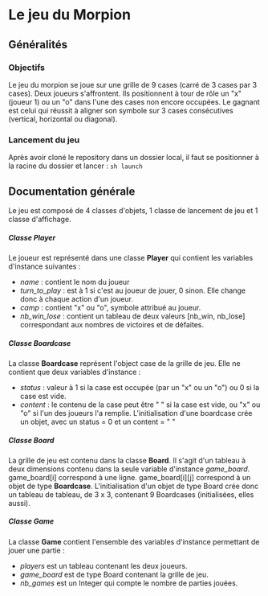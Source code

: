 # Le jeu du Morpion

## Généralités
### Objectifs 
Le jeu du morpion se joue sur une grille de 9 cases (carré de 3 cases par 3 cases). Deux joueurs s'affrontent. Ils positionnent à tour de rôle un "x" (joueur 1) ou un "o" dans l'une des cases non encore occupées.
Le gagnant est celui qui réussit à aligner son symbole sur 3 cases consécutives (vertical, horizontal ou diagonal). 

### Lancement du jeu 
Après avoir cloné le repository dans un dossier local, il faut se positionner à la racine du dossier et lancer : 
`sh launch`

## Documentation générale
Le jeu est composé de 4 classes d'objets, 1 classe de lancement de jeu et 1 classe d'affichage. 

##### Classe Player
Le joueur est représenté dans une classe __Player__ qui contient les variables d'instance suivantes : 
- *name* : contient le nom du joueur
- *turn_to_play* : est à 1 si c'est au joueur de jouer, 0 sinon. Elle change donc à chaque action d'un joueur. 
- *camp* : contient "x" ou "o", symbole attribué au joueur.
- *nb_win_lose* : contient un tableau de deux valeurs [nb_win, nb_lose] correspondant aux nombres de victoires et de défaites. 

##### Classe Boardcase 
La classe __Boardcase__ représent l'object case de la grille de jeu. Elle ne contient que deux variables d'instance : 
- *status* : valeur à 1 si la case est occupée (par un "x" ou un "o") ou 0 si la case est vide.
- *content* : le contenu de la case peut être " " si la case est vide, ou "x" ou "o" si l'un des joueurs l'a remplie.
L'initialisation d'une boardcase crée un objet, avec un status = 0 et un content = " "

##### Classe Board
La grille de jeu est contenu dans la classe __Board__. Il s'agit d'un tableau à deux dimensions contenu dans la seule variable d'instance *game_board*. 
game_board[i] correspond à une ligne.
game_board[i][j] correspond à un objet de type __Boardcase__. 
L'initialisation d'un objet de type Board crée donc un tableau de tableau, de 3 x 3, contenant 9 Boardcases (initialisées, elles aussi). 

##### Classe Game
La classe __Game__ contient l'ensemble des variables d'instance permettant de jouer une partie : 
- *players* est un tableau contenant les deux joueurs.
- *game_board* est de type Board contenant la grille de jeu.
- *nb_games* est un Integer qui compte le nombre de parties jouées. 

